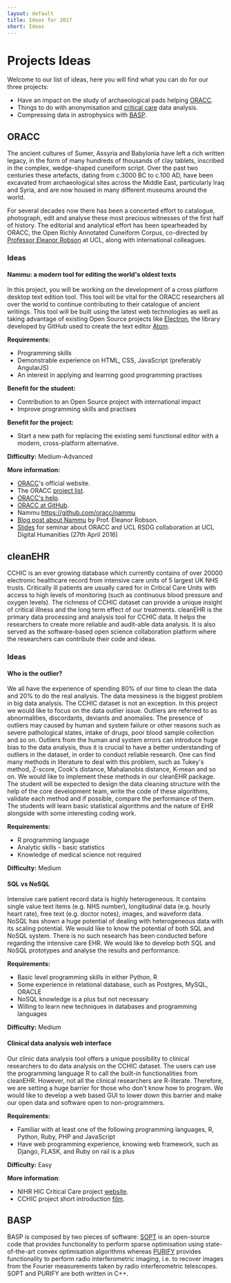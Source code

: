 ```yaml
---
layout: default
title: Ideas for 2017
short: Ideas
---
```

# Projects Ideas

Welcome to our list of ideas, here you will find what you can
do for our three projects:

- Have an impact on the study of archaeological pads helping [ORACC](#oracc).
- Things to do with anonymisation and [critical care](#cleanehr) data analysis.
- Compressing data in astrophysics with [BASP](#basp).

## ORACC
<!-- Description of project -->
The ancient cultures of Sumer, Assyria and Babylonia have left a rich written
legacy, in the form of many hundreds of thousands of clay tablets, inscribed in
the complex, wedge-shaped cuneiform script. Over the past two centuries these
artefacts, dating from c.3000 BC to c.100 AD, have been excavated from
archaeological sites across the Middle East, particularly Iraq and Syria, and
are now housed in many different museums around the world.

For several decades now there has been a concerted effort to catalogue,
photograph, edit and analyse these most precious witnesses of the first half of
history. The editorial and analytical effort has been spearheaded by ORACC, the
Open Richly Annotated Cuneiform Corpus, co-directed by [Professor Eleanor
Robson](https://www.ucl.ac.uk/history/people/academic-staff/eleanor-robson) at
UCL, along with international colleagues.

### Ideas

#### Nammu: a modern tool for editing the world's oldest texts

In this project, you will be working on the development of a cross platform
desktop text edition tool. This tool will be vital for the ORACC researchers all
over the world to continue contributing to their catalogue of ancient writings.
This tool will be built using the latest web technologies as well as taking
advantage of existing Open Source projects like
[Electron](http://electron.atom.io), the library developed by GitHub used to
create the text editor [Atom](https://atom.io).

**Requirements:**

- Programming skills
- Demonstrable experience on HTML, CSS, JavaScript (preferably AngularJS)
- An interest in applying and learning good programming practises

**Benefit for the student:**

- Contribution to an Open Source project with international impact
- Improve programming skills and practises

**Benefit for the project:**

- Start a new path for replacing the existing semi functional editor
  with a modern, cross-platform alternative.

**Difficulty:**  Medium-Advanced

**More information:**

- [ORACC](http://oracc.museum.upenn.edu)'s official website.
- The ORACC [project list](http://oracc.museum.upenn.edu/projectlist.html).
- [ORACC's help](http://oracc.museum.upenn.edu/doc/help/visitingoracc/index.html).
- [ORACC at GitHub](https://github.com/oracc).
- Nammu https://github.com/oracc/nammu
- [Blog post about Nammu](http://oracc.blogspot.co.uk/2016/07/editing-atf-with-nammu.html) by Prof. Eleanor Robson.
- [Slides](http://slides.com/raquelalegre/oracc-7#/) for seminar about ORACC and
  UCL RSDG collaboration at UCL Digital Humanities (27th April 2016)


## cleanEHR
CCHIC is an ever growing database which currently contains of over 20000
electronic healthcare record from intensive care units of 5 largest UK NHS
trusts.  Critically ill patients are usually cared for in Critical Care Units
with access to high levels of monitoring (such as continuous blood pressure and
oxygen levels). The richness of CCHIC dataset can provide a unique insight of
critical illness and the long term effect of our treatments. cleanEHR is the
primary data processing and analysis tool for CCHIC data. It helps the
researchers to create more reliable and audit-able data analysis. It is
also served as the software-based open science collaboration platform where the
researchers can contribute their code and ideas. 

### Ideas

#### Who is the outlier? 
We all have the experience of spending 80% of our time to clean the data and 20% to
do the real analysis. The data messiness is the biggest problem in big data
analysis. The CCHIC dataset is not an exception. In this project we would like
to focus on the data outlier issue. Outliers are referred to as abnormalities,
discordants, deviants and anomalies. The presence of outliers may caused by
human and system failure or other reasons such as severe pathological states,
intake of drugs, poor blood sample collection and so on. Outliers from the human
and system errors can introduce huge bias to the data analysis, thus it is
crucial to have a better understanding of outliers in the dataset, in order to
conduct reliable research.  One can find many methods in literature to deal with
this problem, such as Tukey's method, Z-score, Cook's distance, Mahalanobis
distance,  K-mean and so on. We would like to implement these methods in our
cleanEHR package. The student will be expected to design the data cleaning
structure with the help of the core development team, write the code of these
algorithms, validate each method and if possible, compare the performance of
them. The students will learn basic statistical algorithms and the nature of EHR
alongside with some interesting coding work.

**Requirements:**

- R programming language
- Analytic skills - basic statistics
- Knowledge of medical science not required

**Difficulty:** Medium

#### SQL vs NoSQL
Intensive care patient record data is highly heterogeneous. It contains single
value text items (e.g. NHS number), longitudinal data (e.g. hourly heart rate),
free text (e.g. doctor notes), images, and waveform data. NoSQL has shown a huge
potential of dealing with heterogeneous data with its scaling potential. We would
like to know the potential of both SQL and NoSQL system. There is no such
research has been conducted before regarding the intensive care EHR.  We would
like to develop both SQL and NoSQL prototypes and analyse the results and
performance.


**Requirements:**

- Basic level programming skills in either Python, R 
- Some experience in relational database, such as Postgres, MySQL, ORACLE
- NoSQL knowledge is a plus but not necessary
- Willing to learn new techniques in databases and programming languages

**Difficulty:** Medium


#### Clinical data analysis web interface 
Our clinic data analysis tool offers a unique possibility to clinical
researchers to do data analysis on the CCHIC dataset. The users can use the
programming language R to call the built-in functionalities from cleanEHR.
However, not all the clinical researchers are R-literate. Therefore, we are
setting a huge barrier for those who don't know how to program. We would like to
develop a web based GUI to lower down this barrier and make our open data and
software open to non-programmers. 

**Requirements:**

- Familiar with at least one of the following programming languages, R, Python,
  Ruby, PHP and JavaScript
- Have web programming experience, knowing web framework, such as Django, FLASK,
  and Ruby on rail is a plus


**Difficulty:** Easy 

**More information**:

- NIHR HIC Critical Care project [website](http://www.hic.nihr.ac.uk/nihr-hic-themes).
- CCHIC project short introduction [film](https://www.youtube.com/watch?v=aQJmV6i58H4). 

## BASP
<!-- Description of project -->

BASP is composed by two pieces of software:
[SOPT](http://basp-group.github.io/sopt/) is an open-source code that provides
functionality to perform sparse optimisation using state-of-the-art convex
optimisation algorithms whereas [PURIFY](http://basp-group.github.io/sopt/) provides
functionality to perform radio interferometric imaging, i.e. to
recover images from the Fourier measurements taken by radio interferometric
telescopes.
SOPT and PURIFY are both written in C++.


<!-- ### Ideas -->
<!-- ####  -->
<!-- <\!-- Description of idea-\-> -->


<!-- **Requirements:** -->

<!-- **Previous knowledge:** -->

<!-- **Difficulty:** -->


